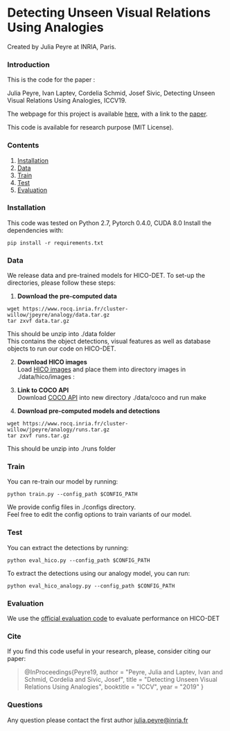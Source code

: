 # Detecting Unseen Visual Relations Using Analogies

Created by Julia Peyre at INRIA, Paris.

### Introduction

This is the code for the paper :

Julia Peyre, Ivan Laptev, Cordelia Schmid, Josef Sivic, Detecting Unseen Visual Relations Using Analogies, ICCV19.

The webpage for this project is available [here](http://www.di.ens.fr/willow/research/analogy/), with a link to the [paper](http://www.di.ens.fr/willow/research/analogy/paper.pdf). 

This code is available for research purpose (MIT License).  


### Contents

  1. [Installation](#installation)
  2. [Data](#data)
  3. [Train](#train)
  4. [Test](#test)
  5. [Evaluation](#evaluation)

### Installation

This code was tested on Python 2.7, Pytorch 0.4.0, CUDA 8.0
Install the dependencies with:
```Shell
pip install -r requirements.txt
```


### Data

We release data and pre-trained models for HICO-DET. To set-up the directories, please follow these steps:

1. **Download the pre-computed data** 
```Shell
wget https://www.rocq.inria.fr/cluster-willow/jpeyre/analogy/data.tar.gz
tar zxvf data.tar.gz
```
This should be unzip into ./data folder <br />
This contains the object detections, visual features as well as database objects to run our code on HICO-DET. 

2. **Download HICO images**  
Load [HICO images](http://www-personal.umich.edu/~ywchao/hico/) and place them into directory images in ./data/hico/images :


3. **Link to COCO API** <br />
Download [COCO API](https://github.com/cocodataset/cocoapi) into new directory ./data/coco and run make 

4. **Download pre-computed models and detections**
```Shell
wget https://www.rocq.inria.fr/cluster-willow/jpeyre/analogy/runs.tar.gz
tar zxvf runs.tar.gz
```
This should be unzip into ./runs folder

### Train

You can re-train our model by running:

```Shell
python train.py --config_path $CONFIG_PATH
```

We provide config files in ./configs directory. <br />
Feel free to edit the config options to train variants of our model.  


### Test

You can extract the detections by running:

```Shell
python eval_hico.py --config_path $CONFIG_PATH
```

To extract the detections using our analogy model, you can run:

```Shell
python eval_hico_analogy.py --config_path $CONFIG_PATH
```


### Evaluation

We use the [official evaluation code](https://github.com/ywchao/ho-rcnn) to evaluate performance on HICO-DET 


### Cite

If you find this code useful in your research, please, consider citing our paper:

> @InProceedings{Peyre19,
>   author      = "Peyre, Julia and Laptev, Ivan and Schmid, Cordelia and Sivic, Josef",
>   title       = "Detecting Unseen Visual Relations Using Analogies",
>   booktitle   = "ICCV",
>   year        = "2019"
>}

### Questions
Any question please contact the first author julia.peyre@inria.fr
